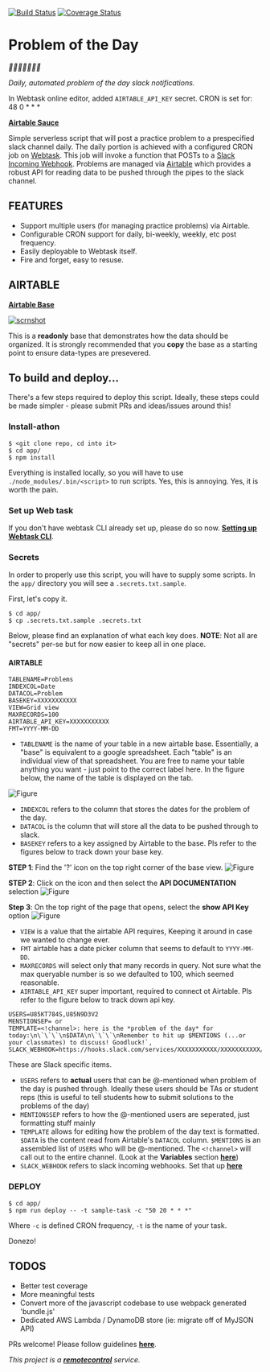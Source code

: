 [![Build Status](https://travis-ci.org/mottaquikarim/pod.svg?branch=master)](https://travis-ci.org/mottaquikarim/pod) [![Coverage Status](https://coveralls.io/repos/github/mottaquikarim/pod/badge.svg?branch=master&foo=bar)](https://coveralls.io/github/mottaquikarim/pod?branch=master)
# Problem of the Day

*🎉🎈🎂🍾🎊🍻💃*

*Daily, automated problem of the day slack notifications.*

In Webtask online editor, added `AIRTABLE_API_KEY` secret.
CRON is set for: 48 0 * * *

**[Airtable Sauce](https://airtable.com/appYuybi6kTNS0Gng/api/docs#nodejs/table:problems:list)**

Simple serverless script that will post a practice problem to a prespecified slack channel daily. The daily portion is achieved with a configured CRON job on [Webtask](https://webtask.io/). This job will invoke a function that POSTs to a [Slack Incoming Webhook](https://api.slack.com/incoming-webhooks). Problems are managed via [Airtable](https://airtable.com/) which provides a robust API for reading data to be pushed through the pipes to the slack channel.

## FEATURES

* Support multiple users (for managing practice problems) via Airtable.
* Configurable CRON support for daily, bi-weekly, weekly, etc post frequency.
* Easily deployable to Webtask itself.
* Fire and forget, easy to resuse.

## AIRTABLE 

**[Airtable Base](https://airtable.com/shr3P5RqRDz747vG4/tblfaahWqXucnCmOC/viwqQx6a4ZbiLz6R0)**

[![scrnshot](https://github.com/mottaquikarim/remotecontrol/blob/master/assets/pod-scrnshot2.png?raw=true)](https://airtable.com/shr3P5RqRDz747vG4/tblfaahWqXucnCmOC/viwqQx6a4ZbiLz6R0)

This is a **readonly** base that demonstrates how the data should be organized. It is strongly recommended that you **copy** the base as a starting point to ensure data-types are presevered.

## To build and deploy...

There's a few steps required to deploy this script. Ideally, these steps could be made simpler - please submit PRs and ideas/issues around this!

### Install-athon

```
$ <git clone repo, cd into it>
$ cd app/
$ npm install
```

Everything is installed locally, so you will have to use `./node_modules/.bin/<script>` to run scripts. Yes, this is annoying. Yes, it is worth the pain.

### Set up Web task

If you don't have webtask CLI already set up, please do so now. **[Setting up Webtask CLI](https://webtask.io/docs/wt-cli)**.

### Secrets

In order to properly use this script, you will have to supply some scripts. In the `app/` directory you will see a `.secrets.txt.sample`.

First, let's copy it.

```
$ cd app/
$ cp .secrets.txt.sample .secrets.txt
```

Below, please find an explanation of what each key does. **NOTE**: Not all are "secrets" per-se but for now easier to keep all in one place. 

#### AIRTABLE

```
TABLENAME=Problems
INDEXCOL=Date
DATACOL=Problem
BASEKEY=XXXXXXXXXXX
VIEW=Grid view
MAXRECORDS=100
AIRTABLE_API_KEY=XXXXXXXXXXX
FMT=YYYY-MM-DD
```

* `TABLENAME` is the name of your table in a new airtable base. Essentially, a "base" is equivalent to a google spreadsheet. Each "table" is an individual view of that spreadsheet. You are free to name your table anything you want - just point to the correct label here. In the figure below, the name of the table is displayed on the tab.

![Figure](https://github.com/mottaquikarim/pod/blob/master/assets/POD_TABLE_NAME%20EXAMPLE.png?raw=true)

* `INDEXCOL` refers to the column that stores the dates for the problem of the day.
* `DATACOL` is the column that will store all the data to be pushed through to slack.
* `BASEKEY` refers to a key assigned by Airtable to the base. Pls refer to the figures below to track down your base key.

**STEP 1**: Find the '?' icon on the top right corner of the base view.
![Figure](https://github.com/mottaquikarim/pod/blob/master/assets/POD_help_icon.png?raw=true)

**STEP 2**: Click on the icon and then select the **API DOCUMENTATION** selection
![Figure](https://github.com/mottaquikarim/pod/blob/master/assets/POD_help_dropdown.png?raw=true)

**Step 3**: On the top right of the page that opens, select the **show API Key** option
![Figure](https://github.com/mottaquikarim/pod/blob/master/assets/POD_help_API_KEY.png?raw=true)

* `VIEW` is a value that the airtable API requires, Keeping it around in case we wanted to change ever.
* `FMT` airtable has a date picker column that seems to default to `YYYY-MM-DD`.
* `MAXRECORDS` will select only that many records in query. Not sure what the max queryable number is so we defaulted to 100, which seemed reasonable.
* `AIRTABLE_API_KEY` super important, required to connect ot Airtable. Pls refer to the figure below to track down api key.

```
USERS=U85KT784S,U85N9D3V2
MENSTIONSEP= or 
TEMPLATE=<!channel>: here is the *problem of the day* for today:\n\`\`\`\n$DATA\n\`\`\`\nRemember to hit up $MENTIONS (...or your classmates) to discuss! Goodluck!`,
SLACK_WEBHOOK=https://hooks.slack.com/services/XXXXXXXXXXX/XXXXXXXXXXX/XXXXXXXXXXX
```

These are Slack specific items.

* `USERS` refers to **actual** users that can be @-mentioned when problem of the day is pushed through. Ideally these users should be TAs or student reps (this is useful to tell students how to submit solutions to the problems of the day)
* `MENTIONSSEP` refers to how the @-mentioned users are seperated, just formatting stuff mainly
* `TEMPLATE` allows for editing how the problem of the day text is formatted. `$DATA` is the content read from Airtable's `DATACOL` column. `$MENTIONS` is an assembled list of `USERS` who will be @-mentioned. The `<!channel>` will call out to the entire channel. (Look at the **Variables** section **[here](https://api.slack.com/docs/message-formatting#message_formatting)**)
* `SLACK_WEBHOOK` refers to slack incoming webhooks. Set that up **[here](https://api.slack.com/incoming-webhooks)**

### DEPLOY

```
$ cd app/
$ npm run deploy -- -t sample-task -c "50 20 * * *"
```

Where `-c` is defined CRON frequency, `-t` is the name of your task. 

Donezo!

## TODOS

* Better test coverage
* More meaningful tests
* Convert more of the javascript codebase to use webpack generated 'bundle.js'
* Dedicated AWS Lambda / DynamoDB store (ie: migrate off of MyJSON API)

PRs welcome! Please follow guidelines **[here](https://github.com/mottaquikarim/remotecontrol/blob/master/CONTRIBUTE.md)**.

*This project is a **[remotecontrol](https://github.com/mottaquikarim/remotecontrol)** service.*
